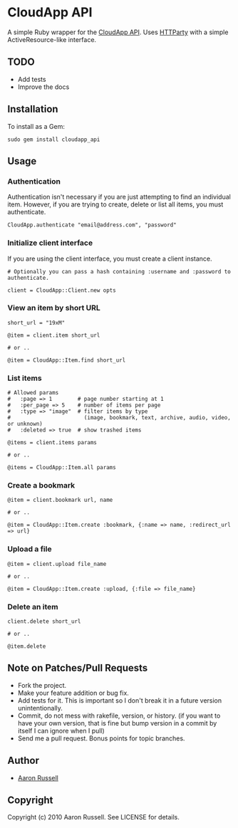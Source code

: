 # CloudApp API

A simple Ruby wrapper for the [CloudApp API](http://support.getcloudapp.com/faqs/developers/api). Uses [HTTParty](http://github.com/jnunemaker/httparty) with a simple ActiveResource-like interface.

## TODO

* Add tests
* Improve the docs

## Installation

To install as a Gem:

    sudo gem install cloudapp_api

## Usage

### Authentication

Authentication isn't necessary if you are just attempting to find an individual item. However, if you are trying to create, delete or list all items, you must authenticate.

    CloudApp.authenticate "email@address.com", "password"

### Initialize client interface

If you are using the client interface, you must create a client instance.

    # Optionally you can pass a hash containing :username and :password to authenticate.
    
    client = CloudApp::Client.new opts

### View an item by short URL

    short_url = "19xM"
    
    @item = client.item short_url
    
    # or ..
    
    @item = CloudApp::Item.find short_url

### List items
    
    # Allowed params
    #   :page => 1        # page number starting at 1
    #   :per_page => 5    # number of items per page
    #   :type => "image"  # filter items by type
    #                       (image, bookmark, text, archive, audio, video, or unknown)
    #   :deleted => true  # show trashed items
    
    @items = client.items params
    
    # or ..
    
    @items = CloudApp::Item.all params

### Create a bookmark

    @item = client.bookmark url, name
    
    # or ..
    
    @item = CloudApp::Item.create :bookmark, {:name => name, :redirect_url => url}
    
### Upload a file

    @item = client.upload file_name
    
    # or ..
    
    @item = CloudApp::Item.create :upload, {:file => file_name}
    
### Delete an item

    client.delete short_url
    
    # or ..
    
    @item.delete

## Note on Patches/Pull Requests
 
* Fork the project.
* Make your feature addition or bug fix.
* Add tests for it. This is important so I don't break it in a future version unintentionally.
* Commit, do not mess with rakefile, version, or history.
  (if you want to have your own version, that is fine but bump version in a commit by itself I can ignore when I pull)
* Send me a pull request. Bonus points for topic branches.

## Author

* [Aaron Russell](http://www.aaronrussell.co.uk)

## Copyright

Copyright (c) 2010 Aaron Russell. See LICENSE for details.
